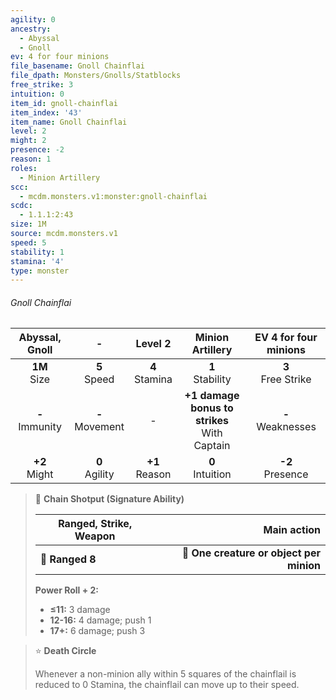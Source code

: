 ```yaml
---
agility: 0
ancestry:
  - Abyssal
  - Gnoll
ev: 4 for four minions
file_basename: Gnoll Chainflai
file_dpath: Monsters/Gnolls/Statblocks
free_strike: 3
intuition: 0
item_id: gnoll-chainflai
item_index: '43'
item_name: Gnoll Chainflai
level: 2
might: 2
presence: -2
reason: 1
roles:
  - Minion Artillery
scc:
  - mcdm.monsters.v1:monster:gnoll-chainflai
scdc:
  - 1.1.1:2:43
size: 1M
source: mcdm.monsters.v1
speed: 5
stability: 1
stamina: '4'
type: monster
---
```


###### Gnoll Chainflai

|   Abyssal, Gnoll    |          -          |      Level 2       |                 Minion Artillery                 | EV 4 for four minions  |
| :-----------------: | :-----------------: | :----------------: | :----------------------------------------------: | :--------------------: |
|  **1M**<br/> Size   |  **5**<br/> Speed   | **4**<br/> Stamina |               **1**<br/> Stability               | **3**<br/> Free Strike |
| **-**<br/> Immunity | **-**<br/> Movement |         -          | **+1 damage bonus to strikes**<br/> With Captain | **-**<br/> Weaknesses  |
|  **+2**<br/> Might  | **0**<br/> Agility  | **+1**<br/> Reason |               **0**<br/> Intuition               |  **-2**<br/> Presence  |

> 🏹 **Chain Shotput (Signature Ability)**
>
> | **Ranged, Strike, Weapon** |                          **Main action** |
> | -------------------------- | ---------------------------------------: |
> | **📏 Ranged 8**            | **🎯 One creature or object per minion** |
>
> **Power Roll + 2:**
>
> - **≤11:** 3 damage
> - **12-16:** 4 damage; push 1
> - **17+:** 6 damage; push 3

> ⭐️ **Death Circle**
>
> Whenever a non-minion ally within 5 squares of the chainflail is reduced to 0 Stamina, the chainflail can move up to their speed.
